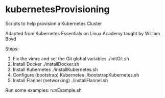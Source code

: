 # kubernetesProvisioning
Scripts to help provision a Kubernetes Cluster

Adapted from Kubernetes Essentials on Linux Academy taught by William Boyd

Steps:
1. Fix the vimrc and set the Git global variables
    ./initGit.sh
2. Install Docker
    ./installDocker.sh
3. Install Kubernetes
    ./installKubernetes.sh
4. Configure (bootstrap) Kubernetes
    ./bootstrapKubernetes.sh
5. Install Flannel (networking)
    ./installFlannel.sh

Run some examples:
runExample.sh
